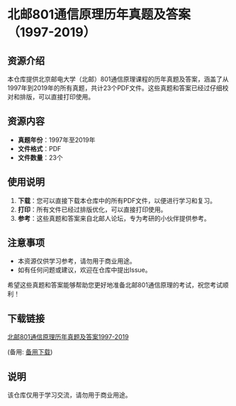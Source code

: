 # 北邮801通信原理历年真题及答案（1997-2019）

## 资源介绍

本仓库提供北京邮电大学（北邮）801通信原理课程的历年真题及答案，涵盖了从1997年到2019年的所有真题，共计23个PDF文件。这些真题和答案已经过仔细校对和排版，可以直接打印使用。

## 资源内容

- **真题年份**：1997年至2019年
- **文件格式**：PDF
- **文件数量**：23个

## 使用说明

1. **下载**：您可以直接下载本仓库中的所有PDF文件，以便进行学习和复习。
2. **打印**：所有文件已经过排版优化，可以直接打印使用。
3. **参考**：这些真题和答案来自北邮人论坛，专为考研的小伙伴提供参考。

## 注意事项

- 本资源仅供学习参考，请勿用于商业用途。
- 如有任何问题或建议，欢迎在仓库中提出Issue。

希望这些真题和答案能够帮助您更好地准备北邮801通信原理的考试，祝您考试顺利！

## 下载链接
[北邮801通信原理历年真题及答案1997-2019](https://pan.quark.cn/s/e938403dd5e0) 

(备用: [备用下载](https://pan.baidu.com/s/1sQtCxQ1f_ABFp4uBevcJPQ?pwd=1234))

## 说明

该仓库仅用于学习交流，请勿用于商业用途。
